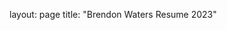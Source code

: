 layout: page
title: "Brendon Waters Resume 2023"

<object data="{{ site.url }}{{ site.baseurl }}/resume_brendon.pdf" width="1000" height="1000" type="application/pdf"></object>
